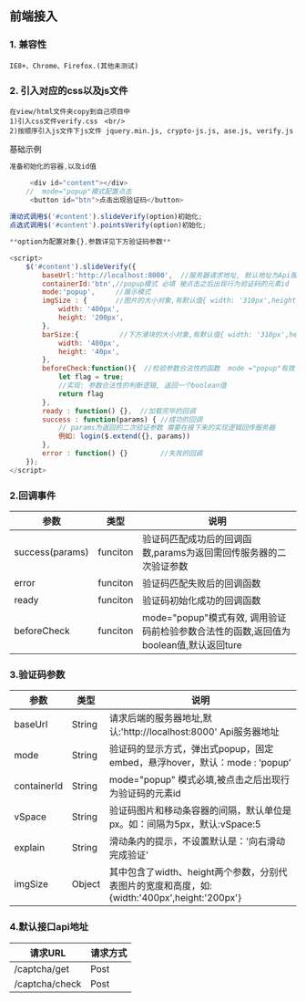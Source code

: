 ## 前端接入
### 1. 兼容性
    IE8+、Chrome、Firefox.(其他未测试)
### 2. 引入对应的css以及js文件
    在view/html文件夹copy到自己项目中
    1)引入css文件verify.css　<br/>
    2)按顺序引入js文件下js文件 jquery.min.js, crypto-js.js, ase.js, verify.js

基础示例
```javascript
准备初始化的容器,以及id值

     <div id="content"></div>
    //  mode="popup"模式配置点击
     <button id="btn">点击出现验证码</button>
       
滑动式调用$('#content').slideVerify(option)初始化; 
点选式调用$('#content').pointsVerify(option)初始化;

**option为配置对象{},参数详见下方验证码参数**

<script> 
    $('#content').slideVerify({
        baseUrl:'http://localhost:8000',  //服务器请求地址, 默认地址为Api服务器;
        containerId:'btn',//popup模式 必填 被点击之后出现行为验证码的元素id
        mode:'popup',     //展示模式
        imgSize : {       //图片的大小对象,有默认值{ width: '310px',height: '155px'},可省略
            width: '400px',
            height: '200px',
        },
        barSize:{          //下方滑块的大小对象,有默认值{ width: '310px',height: '50px'},可省略
            width: '400px',
            height: '40px',
        },
        beforeCheck:function(){  //检验参数合法性的函数  mode ="popup"有效
            let flag = true;
            //实现: 参数合法性的判断逻辑, 返回一个boolean值
            return flag
        },
        ready : function() {},  //加载完毕的回调
        success : function(params) { //成功的回调
            // params为返回的二次验证参数 需要在接下来的实现逻辑回传服务器
            例如: login($.extend({}, params))  
        },
        error : function() {}        //失败的回调
    });
</script> 
```

### 2.回调事件

|  参数 | 类型 |  说明 |
| ------------ | ------------ | ------------ |
| success(params)  |  funciton | 验证码匹配成功后的回调函数,params为返回需回传服务器的二次验证参数  |
| error  |  funciton | 验证码匹配失败后的回调函数  |
| ready  |  funciton |  验证码初始化成功的回调函数 |
| beforeCheck  |  funciton |mode="popup"模式有效, 调用验证码前检验参数合法性的函数,返回值为boolean值,默认返回ture |


### 3.验证码参数

|  参数 | 类型 |  说明 |
| ------------ | ------------ | ------------ |
| baseUrl  | String | 请求后端的服务器地址,默认:'http://localhost:8000'  Api服务器地址 |
| mode  | String | 验证码的显示方式，弹出式popup，固定embed，悬浮hover，默认：mode : ‘popup’  |
| containerId  | String |mode="popup" 模式必填,被点击之后出现行为验证码的元素id  |
| vSpace  | String | 验证码图片和移动条容器的间隔，默认单位是px。如：间隔为5px，默认:vSpace:5  |
| explain  | String |  滑动条内的提示，不设置默认是：'向右滑动完成验证' |
| imgSize | Object |  其中包含了width、height两个参数，分别代表图片的宽度和高度，如:{width:'400px',height:'200px'} 

### 4.默认接口api地址
|  请求URL | 请求方式 |  
| ------------ | ------------ |
| /captcha/get  | Post | 
| /captcha/check  | Post | 
